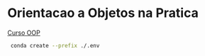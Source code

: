 # Orientacao a Objetos na Pratica

[Curso OOP](https://henriquebastos.nutror.com/curso/6152129344fcd42f1322ec2c667c1a1a93b3873d/orientacao-a-objetos-na-pratica/aula/3895758)


```zsh
 conda create --prefix ./.env
```
